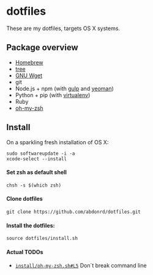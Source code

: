 # dotfiles

These are my dotfiles, targets OS X systems.

## Package overview

* [Homebrew](http://brew.sh)
* [tree](http://mama.indstate.edu/users/ice/tree/)
* [GNU Wget](https://www.gnu.org/software/wget/)
* git
* Node.js + npm (with [gulp](https://github.com/gulpjs/gulp) and [yeoman](https://github.com/yeoman/yeoman))
* Python + pip (with [virtualenv](https://github.com/pypa/virtualenv))
* Ruby
* [oh-my-zsh](https://github.com/robbyrussell/oh-my-zsh)

## Install

On a sparkling fresh installation of OS X:

    sudo softwareupdate -i -a
    xcode-select --install

#### Set zsh as default shell

    chsh -s $(which zsh)

#### Clone dotfiles

    git clone https://github.com/abdonrd/dotfiles.git


#### Install the dotfiles:

    source dotfiles/install.sh

#### Actual TODOs

* [`install/oh-my-zsh.sh#L5`](install/oh-my-zsh.sh#L5) Don´t break command line
